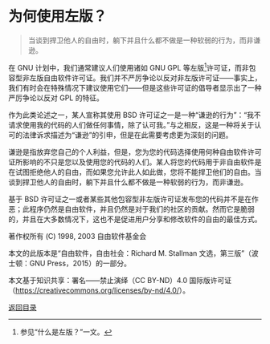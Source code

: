 # 为何使用左版？

> 当谈到捍卫他人的自由时，躺下并且什么都不做是一种软弱的行为，而非谦逊。

在 GNU 计划中，我们通常建议人们使用诸如 GNU GPL 等左版[^1]许可证，而非包容型非左版自由软件许可证。我们并不严厉争论以反对非左版许可证——事实上，我们有时会在特殊情况下建议使用它们——但是这些许可证的倡导者显示出了一种严厉争论以反对 GPL 的特征。

作为此类论述之一，某人宣称其使用 BSD 许可证之一是一种“谦逊的行为”：“我不请求使用我的代码的人们做任何事情，除了认可我。”与之相反，这是一种将关于认可的法律诉求描述为“谦逊”的引申，但是在此需要考虑更为深刻的问题。

谦逊是指放弃您自己的个人利益，但是，您为您的代码选择使用何种自由软件许可证所影响的不只是您以及使用您的代码的人们。某人将您的代码用于非自由软件是在试图拒绝他人的自由，而如果您允许此人如此做，您将不能捍卫他们的自由。当谈到捍卫他人的自由时，躺下并且什么都不做是一种软弱的行为，而非谦逊。

基于 BSD 许可证之一或者某些其他包容型非左版许可证发布您的代码并不是在作恶；此程序仍然是自由软件，并且仍然是对于我们的社区的贡献。然而它是脆弱的，并且在大多数情况下，这也不是促进用户分享和修改软件的自由的最佳方式。

[^1]: 参见“什么是左版？”一文。

著作权所有 (C) 1998, 2003 自由软件基金会

本文的此版本是“自由软件，自由社会：Richard M. Stallman 文选，第三版”（波士顿：GNU Press，2015）的一部分。

本文基于知识共享：署名——禁止演绎（CC BY-ND）4.0 国际版许可证（<https://creativecommons.org/licenses/by-nd/4.0/>）。

[返回目录](00_index.html)

